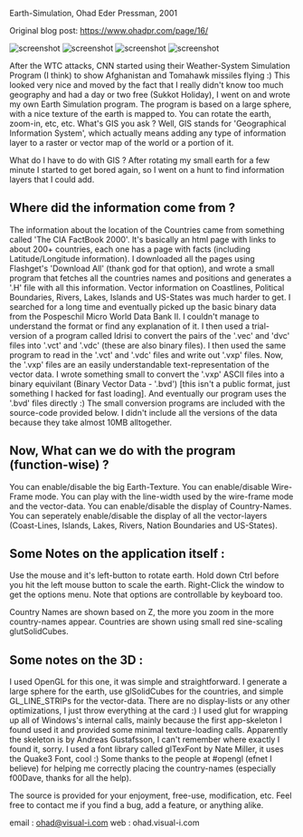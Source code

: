 Earth-Simulation, Ohad Eder Pressman, 2001

Original blog post: https://www.ohadpr.com/page/16/

![screenshot](https://github.com/ohadpr/opengl-earth-simulation-gis/blob/master/screenshots/earth_shot_1.jpg)
![screenshot](https://github.com/ohadpr/opengl-earth-simulation-gis/blob/master/screenshots/earth_shot_2.jpg)
![screenshot](https://github.com/ohadpr/opengl-earth-simulation-gis/blob/master/screenshots/earth_shot_3.jpg)
![screenshot](https://github.com/ohadpr/opengl-earth-simulation-gis/blob/master/screenshots/earth_shot_4.jpg)

After the WTC attacks, CNN started using their Weather-System Simulation Program (I think) to show Afghanistan and Tomahawk missiles flying :)
This looked very nice and moved by the fact that I really didn't know too much geography and had a day or two free (Sukkot Holiday), I went on and wrote my own Earth Simulation program.
The program is based on a large sphere, with a nice texture of the earth is mapped to. You can rotate the earth, zoom-in, etc, etc.
What's GIS you ask ? Well, GIS stands for 'Geographical Information System', which actually means adding any type of information layer to a raster or vector map of the world or a portion of it.

What do I have to do with GIS ? After rotating my small earth for a few minute I started to get bored again, so I went on a hunt to find information layers that I could add.

Where did the information come from ?
-------------------------------------

The information about the location of the Countries came from something called 'The CIA FactBook 2000'. It's basically an html page with links to about 200+ countries, each one has a page with facts (including Latitude/Longitude information). I downloaded all the pages using Flashget's 'Download All' (thank god for that option), and wrote a small program that fetches all the countries names and positions and generates a '.H' file with all this information.
Vector information on Coastlines, Political Boundaries, Rivers, Lakes, Islands and US-States was much harder to get.
I searched for a long time and eventually picked up the basic binary data from the Pospeschil Micro World Data Bank II. I couldn't manage to understand the format or find any explanation of it. I then used a trial-version of a program called Idrisi to convert the pairs of the '.vec' and 'dvc' files into '.vct' and '.vdc' (these are also binary files). I then used the same program to read in the '.vct' and '.vdc' files and write out '.vxp' files. Now, the '.vxp' files are an easily understandable text-representation of the vector data. I wrote something small to convert the '.vxp' ASCII files into a binary equivilant (Binary Vector Data - '.bvd') [this isn't a public format, just something I hacked for fast loading]. And eventually our program uses the '.bvd' files directly :)
The small conversion programs are included with the source-code provided below. I didn't include all the versions of the data because they take almost 10MB alltogether.


Now, What can we do with the program (function-wise) ?
------------------------------------------------------

You can enable/disable the big Earth-Texture.
You can enable/disable Wire-Frame mode.
You can play with the line-width used by the wire-frame mode and the vector-data.
You can enable/disable the display of Country-Names.
You can seperately enable/disable the display of all the vector-layers (Coast-Lines, Islands, Lakes, Rivers, Nation Boundaries and US-States).


Some Notes on the application itself :
--------------------------------------

Use the mouse and it's left-button to rotate earth. Hold down Ctrl before you hit the left mouse button to scale the earth. Right-Click the window to get the options menu. Note that options are controllable by keyboard too.

Country Names are shown based on Z, the more you zoom in the more country-names appear. Countries are shown using small red sine-scaling glutSolidCubes.


Some notes on the 3D :
----------------------

I used OpenGL for this one, it was simple and straightforward. I generate a large sphere for the earth, use glSolidCubes for the countries, and simple GL_LINE_STRIPs for the vector-data. There are no display-lists or any other optimizations, I just throw everything at the card :)
I used glut for wrapping up all of Windows's internal calls, mainly because the first app-skeleton I found used it and provided some minimal texture-loading calls. Apparently the skeleton is by Andreas Gustafsson, I can't remember where exactly I found it, sorry.
I used a font library called glTexFont by Nate Miller, it uses the Quake3 Font, cool :)
Some thanks to the people at #opengl (efnet I believe) for helping me correctly placing the country-names (especially f00Dave, thanks for all the help).

The source is provided for your enjoyment, free-use, modification, etc. Feel free to contact me if you find a bug, add a feature, or anything alike.


email : ohad@visual-i.com
web   : ohad.visual-i.com
